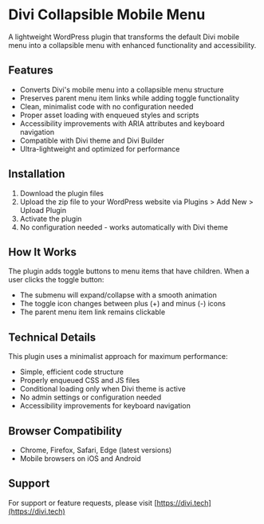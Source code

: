 # Divi Collapsible Mobile Menu

A lightweight WordPress plugin that transforms the default Divi mobile menu into a collapsible menu with enhanced functionality and accessibility.

## Features

- Converts Divi's mobile menu into a collapsible menu structure
- Preserves parent menu item links while adding toggle functionality
- Clean, minimalist code with no configuration needed
- Proper asset loading with enqueued styles and scripts
- Accessibility improvements with ARIA attributes and keyboard navigation
- Compatible with Divi theme and Divi Builder
- Ultra-lightweight and optimized for performance

## Installation

1. Download the plugin files
2. Upload the zip file to your WordPress website via Plugins > Add New > Upload Plugin
3. Activate the plugin
4. No configuration needed - works automatically with Divi theme

## How It Works

The plugin adds toggle buttons to menu items that have children. When a user clicks the toggle button:

- The submenu will expand/collapse with a smooth animation
- The toggle icon changes between plus (+) and minus (-) icons
- The parent menu item link remains clickable

## Technical Details

This plugin uses a minimalist approach for maximum performance:

- Simple, efficient code structure
- Properly enqueued CSS and JS files
- Conditional loading only when Divi theme is active
- No admin settings or configuration needed
- Accessibility improvements for keyboard navigation

## Browser Compatibility

- Chrome, Firefox, Safari, Edge (latest versions)
- Mobile browsers on iOS and Android

## Support

For support or feature requests, please visit [https://divi.tech](https://divi.tech)
